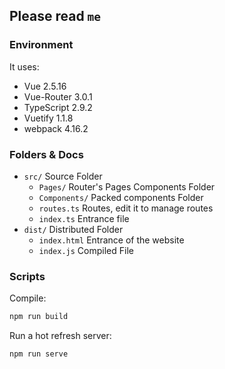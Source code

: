 ## Please read `me`

### Environment

It uses:
 - Vue 2.5.16
 - Vue-Router 3.0.1
 - TypeScript 2.9.2
 - Vuetify 1.1.8
 - webpack 4.16.2

### Folders & Docs

 - `src/` Source Folder
   - `Pages/` Router's Pages Components Folder
   - `Components/` Packed components Folder
   - `routes.ts` Routes, edit it to manage routes
   - `index.ts` Entrance file
 - `dist/` Distributed Folder
   - `index.html` Entrance of the website
   - `index.js` Compiled File

### Scripts

Compile:
```bash
npm run build
```

Run a hot refresh server:
```bash
npm run serve
```